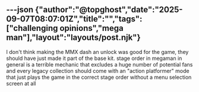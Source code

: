 ---json
{"author":"@topghost","date":"2025-09-07T08:07:01Z","title":"","tags":["challenging opinions","mega man"],"layout":"layouts/post.njk"}
---
I don&#x27;t think making the MMX dash an unlock was good for the game, they should have just made it part of the base kit. stage order in megaman in general is a terrible mechanic that excludes a huge number of potential fans and every legacy collection should come with an &#x22;action platformer&#x22; mode that just plays the game in the correct stage order without a menu selection screen at all
